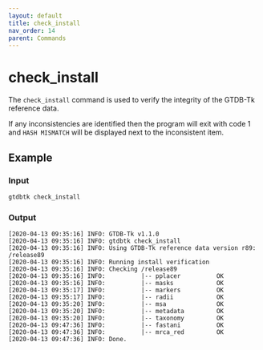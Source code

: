 ```yaml
---
layout: default
title: check_install
nav_order: 14
parent: Commands
---
```


# check_install

The `check_install` command is used to verify the integrity of the GTDB-Tk reference data.

If any inconsistencies are identified then the program will exit with code 1 and 
`HASH MISMATCH` will be displayed next to the inconsistent item.

## Example
### Input
```bash 
gtdbtk check_install
```

### Output
```
[2020-04-13 09:35:16] INFO: GTDB-Tk v1.1.0
[2020-04-13 09:35:16] INFO: gtdbtk check_install
[2020-04-13 09:35:16] INFO: Using GTDB-Tk reference data version r89: /release89
[2020-04-13 09:35:16] INFO: Running install verification
[2020-04-13 09:35:16] INFO: Checking /release89
[2020-04-13 09:35:16] INFO:          |-- pplacer          OK
[2020-04-13 09:35:16] INFO:          |-- masks            OK
[2020-04-13 09:35:17] INFO:          |-- markers          OK
[2020-04-13 09:35:17] INFO:          |-- radii            OK
[2020-04-13 09:35:20] INFO:          |-- msa              OK
[2020-04-13 09:35:20] INFO:          |-- metadata         OK
[2020-04-13 09:35:20] INFO:          |-- taxonomy         OK
[2020-04-13 09:47:36] INFO:          |-- fastani          OK
[2020-04-13 09:47:36] INFO:          |-- mrca_red         OK
[2020-04-13 09:47:36] INFO: Done.
```